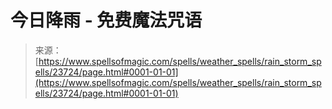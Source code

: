 <!--yml

category: 未分类

date: 2024-06-12 19:09:02

-->

# 今日降雨 - 免费魔法咒语

> 来源：[https://www.spellsofmagic.com/spells/weather_spells/rain_storm_spells/23724/page.html#0001-01-01](https://www.spellsofmagic.com/spells/weather_spells/rain_storm_spells/23724/page.html#0001-01-01)
